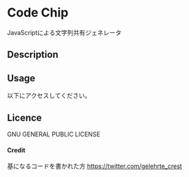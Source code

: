 Code Chip
====

JavaScriptによる文字列共有ジェネレータ

## Description

## Usage
以下にアクセスしてください。


## Licence
GNU GENERAL PUBLIC LICENSE

#### Credit

基になるコードを書かれた方
<https://twitter.com/gelehrte_crest>